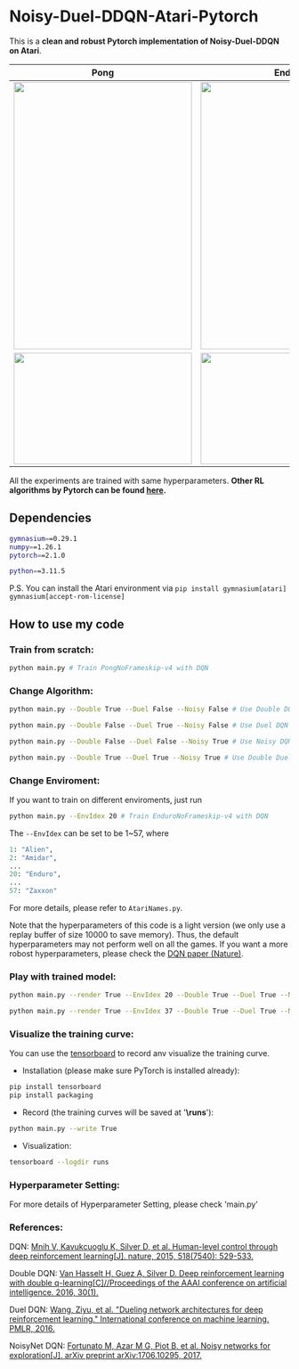 # Noisy-Duel-DDQN-Atari-Pytorch
This is a **clean and robust Pytorch implementation of Noisy-Duel-DDQN on Atari**.

Pong| Enduro
:-----------------------:|:-----------------------:|
<img src="https://github.com/XinJingHao/Noisy-Duel-DDQN-Atari-Pytorch/blob/main/IMGs/Pong.gif" width="320" height="480">| <img src="https://github.com/XinJingHao/Noisy-Duel-DDQN-Atari-Pytorch/blob/main/IMGs/Enduro.gif" width="320" height="480">
<img src="https://github.com/XinJingHao/Noisy-Duel-DDQN-Atari-Pytorch/blob/main/IMGs/Pong.png" width="320" height="200">| <img src="https://github.com/XinJingHao/Noisy-Duel-DDQN-Atari-Pytorch/blob/main/IMGs/Enduro.png" width="320" height="200">

All the experiments are trained with same hyperparameters. **Other RL algorithms by Pytorch can be found [here](https://github.com/XinJingHao/RL-Algorithms-by-Pytorch).**



## Dependencies
```bash
gymnasium==0.29.1
numpy==1.26.1
pytorch==2.1.0

python==3.11.5
```

P.S. You can install the Atari environment via ```pip install gymnasium[atari] gymnasium[accept-rom-license]```

## How to use my code
### Train from scratch:
```bash
python main.py # Train PongNoFrameskip-v4 with DQN
```

### Change Algorithm:
```bash
python main.py --Double True --Duel False --Noisy False # Use Double DQN
```
```bash
python main.py --Double False --Duel True --Noisy False # Use Duel DQN
```
```bash
python main.py --Double False --Duel False --Noisy True # Use Noisy DQN
```
```bash
python main.py --Double True --Duel True --Noisy True # Use Double Duel Noisy DQN
```

### Change Enviroment:
If you want to train on different enviroments, just run 
```bash
python main.py --EnvIdex 20 # Train EnduroNoFrameskip-v4 with DQN
```
The ```--EnvIdex``` can be set to be 1~57, where 
```python
1: "Alien",
2: "Amidar",
...
20: "Enduro",
...
57: "Zaxxon"
```
For more details, please refer to ```AtariNames.py```. 

Note that the hyperparameters of this code is a light version (we only use a replay buffer of size 10000 to save memory). Thus, the default hyperparameters may not perform well on all the games. If you want a more robost hyperparameters, please check the [DQN paper (Nature)](https://www.nature.com/articles/nature14236/?source=post_page).


### Play with trained model:
```bash
python main.py --render True --EnvIdex 20 --Double True --Duel True --Noisy False --Loadmodel True --ModelIdex 900 # Play with Enduro
```
```bash
python main.py --render True --EnvIdex 37 --Double True --Duel True --Noisy True --Loadmodel True --ModelIdex 700 # Play with Pong
```

### Visualize the training curve:
You can use the [tensorboard](https://pytorch.org/docs/stable/tensorboard.html) to record anv visualize the training curve. 

- Installation (please make sure PyTorch is installed already):
```bash
pip install tensorboard
pip install packaging
```
- Record (the training curves will be saved at '**\runs**'):
```bash
python main.py --write True
```

- Visualization:
```bash
tensorboard --logdir runs
```

### Hyperparameter Setting:
For more details of Hyperparameter Setting, please check 'main.py'

### References:
DQN: [Mnih V, Kavukcuoglu K, Silver D, et al. Human-level control through deep reinforcement learning[J]. nature, 2015, 518(7540): 529-533.](https://www.nature.com/articles/nature14236/?source=post_page)

Double DQN: [Van Hasselt H, Guez A, Silver D. Deep reinforcement learning with double q-learning[C]//Proceedings of the AAAI conference on artificial intelligence. 2016, 30(1).](https://ojs.aaai.org/index.php/AAAI/article/view/10295)

Duel DQN: [Wang, Ziyu, et al. "Dueling network architectures for deep reinforcement learning." International conference on machine learning. PMLR, 2016.](https://proceedings.mlr.press/v48/wangf16.pdf)

NoisyNet DQN: [Fortunato M, Azar M G, Piot B, et al. Noisy networks for exploration[J]. arXiv preprint arXiv:1706.10295, 2017.](https://arxiv.org/abs/1706.10295)

